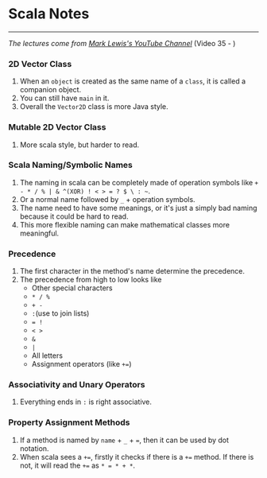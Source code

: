# Scala Notes

___

*The lectures come
from [Mark Lewis's YouTube Channel](https://www.youtube.com/watch?v=85bHg5AipvU&list=PLLMXbkbDbVt8JLumqKj-3BlHmEXPIfR42&index=1)* (Video 35 - )

### 2D Vector Class

1. When an `object` is created as the same name of a `class`, it is called a companion object.
2. You can still have `main` in it.
3. Overall the `Vector2D` class is more Java style.

### Mutable 2D Vector Class

1. More scala style, but harder to read.

### Scala Naming/Symbolic Names

1. The naming in scala can be completely made of operation symbols like `+ - * / % | & ^(XOR) ! < > = ? $ \ : ~`.
2. Or a normal name followed by `_` + operation symbols.
3. The name need to have some meanings, or it's just a simply bad naming because it could be hard to read.
4. This more flexible naming can make mathematical classes more meaningful.

### Precedence

1. The first character in the method's name determine the precedence.
2. The precedence from high to low looks like
    * Other special characters
    * `* / %`
    * `+ -`
    * `:`(use to join lists)
    * `= !`
    * `< >`
    * `&`
    * `|`
    * All letters
    * Assignment operators (like `+=`)

### Associativity and Unary Operators

1. Everything ends in `:` is right associative.

### Property Assignment Methods

1. If a method is named by `name` + `_` + `=`, then it can be used by dot notation.
2. When scala sees a `+=`, firstly it checks if there is a `+=` method. If there is not, it will read the `+=` as `* = * + *`.

